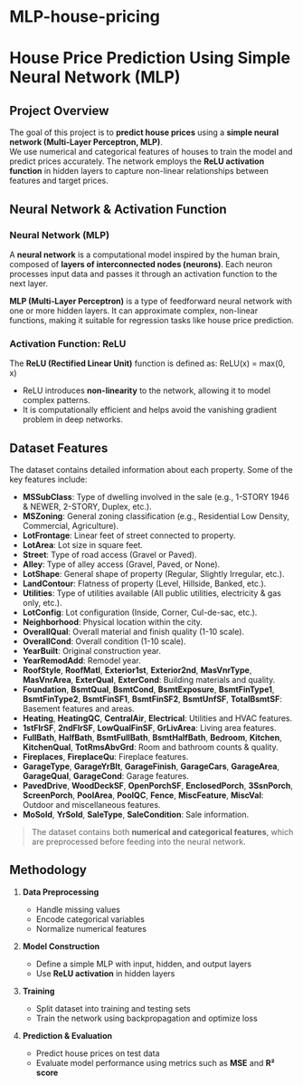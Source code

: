 # MLP-house-pricing
# House Price Prediction Using Simple Neural Network (MLP)

## Project Overview

The goal of this project is to **predict house prices** using a **simple neural network (Multi-Layer Perceptron, MLP)**.  
We use numerical and categorical features of houses to train the model and predict prices accurately. The network employs the **ReLU activation function** in hidden layers to capture non-linear relationships between features and target prices.

## Neural Network & Activation Function

### Neural Network (MLP)
A **neural network** is a computational model inspired by the human brain, composed of **layers of interconnected nodes (neurons)**. Each neuron processes input data and passes it through an activation function to the next layer.  

**MLP (Multi-Layer Perceptron)** is a type of feedforward neural network with one or more hidden layers. It can approximate complex, non-linear functions, making it suitable for regression tasks like house price prediction.

### Activation Function: ReLU
The **ReLU (Rectified Linear Unit)** function is defined as:
ReLU(x) = max(0, x)

- ReLU introduces **non-linearity** to the network, allowing it to model complex patterns.  
- It is computationally efficient and helps avoid the vanishing gradient problem in deep networks.

## Dataset Features

The dataset contains detailed information about each property. Some of the key features include:

- **MSSubClass**: Type of dwelling involved in the sale (e.g., 1-STORY 1946 & NEWER, 2-STORY, Duplex, etc.).  
- **MSZoning**: General zoning classification (e.g., Residential Low Density, Commercial, Agriculture).  
- **LotFrontage**: Linear feet of street connected to property.  
- **LotArea**: Lot size in square feet.  
- **Street**: Type of road access (Gravel or Paved).  
- **Alley**: Type of alley access (Gravel, Paved, or None).  
- **LotShape**: General shape of property (Regular, Slightly Irregular, etc.).  
- **LandContour**: Flatness of property (Level, Hillside, Banked, etc.).  
- **Utilities**: Type of utilities available (All public utilities, electricity & gas only, etc.).  
- **LotConfig**: Lot configuration (Inside, Corner, Cul-de-sac, etc.).  
- **Neighborhood**: Physical location within the city.  
- **OverallQual**: Overall material and finish quality (1-10 scale).  
- **OverallCond**: Overall condition (1-10 scale).  
- **YearBuilt**: Original construction year.  
- **YearRemodAdd**: Remodel year.  
- **RoofStyle**, **RoofMatl**, **Exterior1st**, **Exterior2nd**, **MasVnrType**, **MasVnrArea**, **ExterQual**, **ExterCond**: Building materials and quality.  
- **Foundation**, **BsmtQual**, **BsmtCond**, **BsmtExposure**, **BsmtFinType1**, **BsmtFinType2**, **BsmtFinSF1**, **BsmtFinSF2**, **BsmtUnfSF**, **TotalBsmtSF**: Basement features and areas.  
- **Heating**, **HeatingQC**, **CentralAir**, **Electrical**: Utilities and HVAC features.  
- **1stFlrSF**, **2ndFlrSF**, **LowQualFinSF**, **GrLivArea**: Living area features.  
- **FullBath**, **HalfBath**, **BsmtFullBath**, **BsmtHalfBath**, **Bedroom**, **Kitchen**, **KitchenQual**, **TotRmsAbvGrd**: Room and bathroom counts & quality.  
- **Fireplaces**, **FireplaceQu**: Fireplace features.  
- **GarageType**, **GarageYrBlt**, **GarageFinish**, **GarageCars**, **GarageArea**, **GarageQual**, **GarageCond**: Garage features.  
- **PavedDrive**, **WoodDeckSF**, **OpenPorchSF**, **EnclosedPorch**, **3SsnPorch**, **ScreenPorch**, **PoolArea**, **PoolQC**, **Fence**, **MiscFeature**, **MiscVal**: Outdoor and miscellaneous features.  
- **MoSold**, **YrSold**, **SaleType**, **SaleCondition**: Sale information.

> The dataset contains both **numerical and categorical features**, which are preprocessed before feeding into the neural network.

## Methodology

1. **Data Preprocessing**  
   - Handle missing values  
   - Encode categorical variables  
   - Normalize numerical features  

2. **Model Construction**  
   - Define a simple MLP with input, hidden, and output layers  
   - Use **ReLU activation** in hidden layers  

3. **Training**  
   - Split dataset into training and testing sets  
   - Train the network using backpropagation and optimize loss  

4. **Prediction & Evaluation**  
   - Predict house prices on test data  
   - Evaluate model performance using metrics such as **MSE** and **R² score**  
